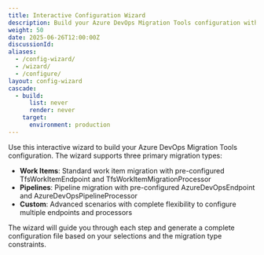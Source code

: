 ```yaml
---
title: Interactive Configuration Wizard
description: Build your Azure DevOps Migration Tools configuration with our interactive step-by-step wizard supporting three migration type architectures
weight: 50
date: 2025-06-26T12:00:00Z
discussionId:
aliases:
  - /config-wizard/
  - /wizard/
  - /configure/
layout: config-wizard
cascade:
  - build:
      list: never
      render: never
    target:
      environment: production
---
```


Use this interactive wizard to build your Azure DevOps Migration Tools configuration. The wizard supports three primary migration types:

- **Work Items**: Standard work item migration with pre-configured TfsWorkItemEndpoint and TfsWorkItemMigrationProcessor
- **Pipelines**: Pipeline migration with pre-configured AzureDevOpsEndpoint and AzureDevOpsPipelineProcessor
- **Custom**: Advanced scenarios with complete flexibility to configure multiple endpoints and processors

The wizard will guide you through each step and generate a complete configuration file based on your selections and the migration type constraints.
